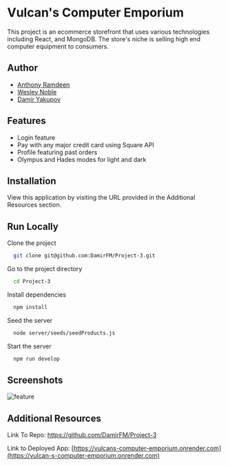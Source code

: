 # Vulcan's Computer Emporium

This project is an ecommerce storefront that uses various technologies including React, and MongoDB. The store's niche is selling high end computer equipment to consumers. 


## Author

- [Anthony Ramdeen](https://www.github.com/RecceRaven)
- [Wesley Noble](https://github.com/Wrn007)
- [Damir Yakupov](https://github.com/DamirFM)

## Features

- Login feature
- Pay with any major credit card using Square API
- Profile featuring past orders
- Olympus and Hades modes for light and dark

## Installation

View this application by visiting the URL provided in the Additional Resources section.

## Run Locally

Clone the project

```bash
  git clone git@github.com:DamirFM/Project-3.git
```

Go to the project directory

```bash
  cd Project-3
```

Install dependencies

```bash
  npm install
```

Seed the server

```bash
  node server/seeds/seedProducts.js
```
Start the server

```bash
  npm run develop
```


## Screenshots

![feature](https://github.com/DamirFM/Project-3/assets/149850541/f52dff20-9805-4bc7-99a9-a085ca04e02a)



## Additional Resources

Link To Repo: https://github.com/DamirFM/Project-3

Link to Deployed App: [https://vulcans-computer-emporium.onrender.com](https://vulcan-s-computer-emporium.onrender.com)

